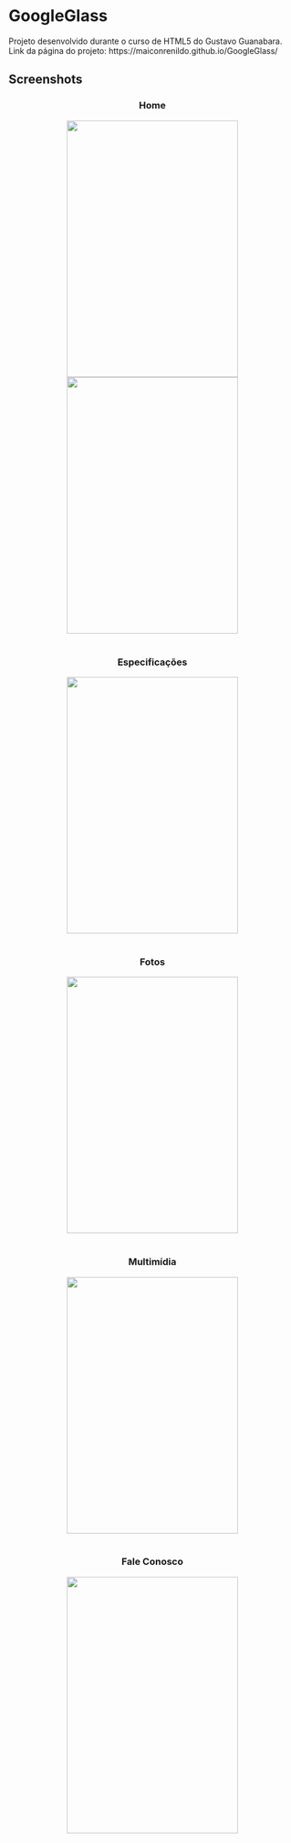 # GoogleGlass
<p>Projeto desenvolvido durante o curso de HTML5 do Gustavo Guanabara. Link da página do projeto: https://maiconrenildo.github.io/GoogleGlass/</p>






## Screenshots
  
### <p align="center">Home</p>
<div align="center" >
<img width="300px" height="450px" src="https://user-images.githubusercontent.com/63758491/129590417-a8029c2b-daf1-43ae-9825-4b3ef4e5dce7.PNG"/>
<img width="300px" height="450px" src="https://user-images.githubusercontent.com/63758491/129590425-88ab0850-75e0-4206-ad05-f60b83a0689a.PNG"/>
</div>
<br>

### <p align="center">Especificações</p>
<div align="center" >
<img width="300px" height="450px" src="https://user-images.githubusercontent.com/63758491/129590853-59414fa6-1b4f-4fe9-9d0b-de2c30c7ef3a.PNG"/>
</div>
<br>

### <p align="center">Fotos</p>
<div align="center" >
<img width="300px" height="450px" src="https://user-images.githubusercontent.com/63758491/129591132-7626a859-fcb0-4f3a-b2cc-7de589379803.PNG"/>
</div>
<br>

### <p align="center">Multimídia</p>
<div align="center" >
<img width="300px" height="450px" src="https://user-images.githubusercontent.com/63758491/129591277-d276cf43-f2c0-46b9-a6d7-e2567fe58183.PNG"/>
</div>
<br>

### <p align="center">Fale Conosco</p>
<div align="center" >
<img width="300px" height="450px" src="https://user-images.githubusercontent.com/63758491/129591466-17492b4b-6ac4-41df-b6ae-0c78cac7eeba.PNG"/>
</div>
